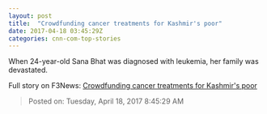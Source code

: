 ```yaml
---
layout: post
title:  "Crowdfunding cancer treatments for Kashmir's poor"
date: 2017-04-18 03:45:29Z
categories: cnn-com-top-stories
---
```


When 24-year-old Sana Bhat was diagnosed with leukemia, her family was devastated.


Full story on F3News: [Crowdfunding cancer treatments for Kashmir's poor](http://www.f3nws.com/n/nDujk)

> Posted on: Tuesday, April 18, 2017 8:45:29 AM

